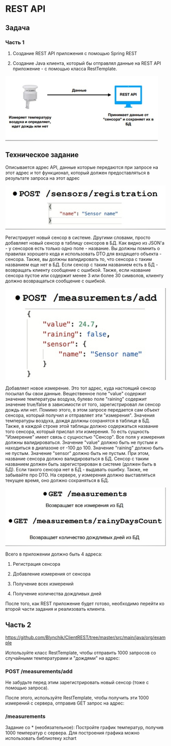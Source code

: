 # REST API
## Задача
### Часть 1

1) Создание REST API приложения с помощью Spring REST 

2) Создание Java клиента, который бы отправлял данные на
REST API приложение - с помощью класса RestTemplate.

![Эмблема Git](jpg/rest1.jpg)

## Техническое задание
Описывается адрес API, данные которые передаются при запросе на
этот адрес и тот функционал, который должен предоставляться в
результате запроса на этот адрес

![Эмблема Git](jpg/rest2.jpg)

Регистрирует новый сенсор в системе. Другими словами, просто добавляет новый
сенсор в таблицу сенсоров в БД. Как видно из JSON'а - у сенсоров есть только одно
поле - название.
Вы должны помнить о правилах хорошего кода и использовать DTO для входящего
объекта - сенсора.
Также, вы должны валидировать то, что сенсора с таким названием еще нет в БД. Если сенсор с таким названием есть в БД - возвращать
клиенту сообщение с ошибкой.
Также, если название сенсора пустое или содержит менее 3 или более 30 символов, 
клиенту должно возвращаться сообщение с ошибкой.

![Эмблема Git](jpg/rest3.jpg)

Добавляет новое измерение. Это тот адрес, куда настоящий сенсор посылал бы свои данные. 
Вещественное поле "value" содержит значение температуры воздуха, булево поле "raining" содержит
значение true/false в зависимости от того, зарегистрировал ли сенсор дождь или нет. Помимо этого, в
этом запросе передается сам объект сенсора, который получил и отправляет эти "измерения".
Значения температуры воздуха, дождя должны сохранятся в таблице в БД. Также, в каждой строке этой
таблицы должно содержаться название того сенсора, который прислал эти измерения. То есть
сущность "Измерение" имеет связь с сущностью "Сенсор".
Все поля у измерения должны валидироваться.
Значение "value" должно быть не пустым и находиться в диапазоне от -100 до 100.
Значение "raining" должно быть не пустым.
Значение "sensor" должно быть не пустым. При этом, название сенсора должно валидироваться в БД. 
Сенсор с таким названием должен быть зарегистрирован в системе (должен быть в БД).
Если такого сенсора нет в БД - выдавать ошибку. Также, не забывайте про DTO.
На сервере, у измерения должно выставляться текущее время, оно должно сохраняться в БД.

![Эмблема Git](jpg/rest4.jpg)

Всего в приложении должно быть 4 адреса:
1) Регистрация сенсора

2) Добавление измерения от сенсора

3) Получение всех измерений

4) Получение количества дождливых дней

После того, как REST приложение будет готово, необходимо
перейти ко второй части задания и реализовать клиента.

## Часть 2
https://github.com/Blynchik/ClientREST/tree/master/src/main/java/org/example

Используйте класс RestTemplate, чтобы отправить 1000 запросов со
случайными температурами и "дождями" на адрес:

### POST /measurements/add

Не забудьте перед этим зарегистрировать новый сенсор (тоже с
помощью запроса).

После этого, используйте RestTemplate, чтобы получить эти 1000 
измерений с сервера, отправив GET запрос на адрес:

### /measurements

Задание со * (необязательное):
Постройте график температур, получив 1000 температур с сервера.
Для построения графика можно использовать библиотеку xchart
